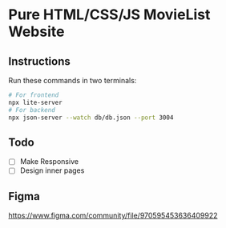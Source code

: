 # Pure HTML/CSS/JS MovieList Website
## Instructions
Run these commands in two terminals:
```bash
# For frontend
npx lite-server
# For backend
npx json-server --watch db/db.json --port 3004
```

## Todo

- [ ] Make Responsive
- [ ] Design inner pages
## Figma
https://www.figma.com/community/file/970595453636409922